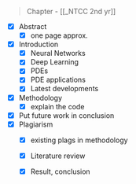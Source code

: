 >Chapter - [[_NTCC 2nd yr]]

- [x] Abstract
	- [x] one page approx.
- [x] Introduction
	- [x] Neural Networks
	- [x] Deep Learning
	- [x] PDEs
	- [x] PDE applications
	- [x] Latest developments
- [x] Methodology
	- [x] explain the code
- [x] Put future work in conclusion
- [x] Plagiarism
	- [x] existing plags in methodology
	- [x] Literature review
	- [x] Result, conclusion

